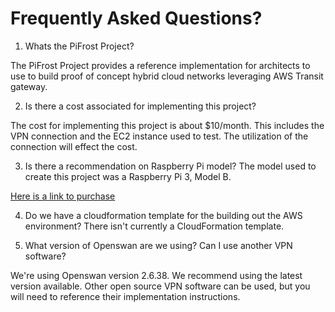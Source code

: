 # Frequently Asked Questions?

1. Whats the PiFrost Project?

The PiFrost Project provides a reference implementation for architects to use to build proof of concept hybrid cloud networks leveraging AWS Transit gateway.

2. Is there a cost associated for implementing this project?

The cost for implementing this project is about $10/month. This includes the VPN connection and the EC2 instance used to test. The utilization of the connection will effect the cost.

3. Is there a recommendation on Raspberry Pi model?
The model used to create this project was a Raspberry Pi 3, Model B.

[Here is a link to purchase](https://www.amazon.com/Adafruit-PiTFT-2-2-HAT-Mini/dp/B00S7GAVEO/ref=sr_1_15?keywords=adafruit+raspberry+pi+3&qid=1553791842&s=gateway&sr=8-15)

4. Do we have a cloudformation template for the building out the AWS environment?
There isn't currently a CloudFormation template.

5. What version of Openswan are we using? Can I use another VPN software?

We're using Openswan version 2.6.38. We recommend using the latest version available. Other open source VPN software can be used, but you will need to reference their implementation instructions.
